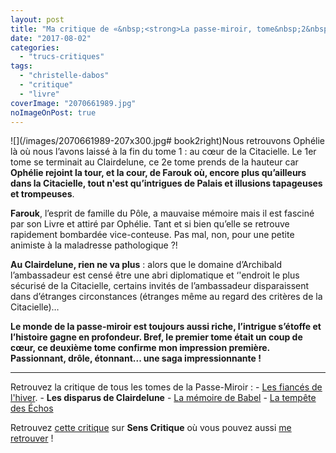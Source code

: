 ```yaml
---
layout: post
title: "Ma critique de «&nbsp;<strong>La passe-miroir, tome&nbsp;2&nbsp;: Les disparus de Clairdelune</strong>&nbsp;» de <em>Christelle Dabos</em>"
date: "2017-08-02"
categories: 
  - "trucs-critiques"
tags: 
  - "christelle-dabos"
  - "critique"
  - "livre"
coverImage: "2070661989.jpg"
noImageOnPost: true
---
```


![](/images/2070661989-207x300.jpg# book2right)Nous retrouvons Ophélie là où nous l’avons laissé à la fin du tome 1 : au cœur de la Citacielle. Le 1er  tome se terminait au Clairdelune, ce 2e tome prends de la hauteur car **Ophélie rejoint la tour, et la cour, de Farouk où, encore plus qu’ailleurs dans la Citacielle, tout n'est qu’intrigues de Palais et illusions tapageuses et trompeuses**.

**Farouk**, l’esprit de famille du Pôle, a mauvaise mémoire mais il est fasciné par son Livre et attiré par Ophélie. Tant et si bien qu’elle se retrouve rapidement bombardée vice-conteuse. Pas mal, non, pour une petite animiste à la maladresse pathologique ?!

**Au Clairdelune, rien ne va plus** : alors que le domaine d’Archibald l’ambassadeur est censé être une abri diplomatique et ‘'endroit le plus sécurisé de la Citacielle, certains invités de l’ambassadeur disparaissent dans d’étranges circonstances (étranges même au regard des critères de la Citacielle)…

**Le monde de la passe-miroir est toujours aussi riche, l’intrigue s’étoffe et l’histoire gagne en profondeur. Bref, le premier tome était un coup de cœur, ce deuxième tome confirme mon impression première. Passionnant, drôle, étonnant... une saga impressionnante !**

* * *

Retrouvez la critique de tous les tomes de la Passe-Miroir : - [Les fiancés de l'hiver](https://www.6x8.org/2017/07/ma-critique-de-la-passe-miroir-tome-1-les-fiances-de-lhiver-de-christelle-dabos/). - **Les disparus de Clairdelune** - [La mémoire de Babel](https://www.6x8.org/2017/12/ma-critique-de-la-passe-miroir-tome-3-la-memoire-de-babel-de-christelle-dabos/) - [La tempête des Échos](https://www.6x8.org/2019/12/ma-critique-de-la-passe-miroir-tome-4-la-tempete-des-echos-de-christelle-dabos/)

Retrouvez [cette critique](https://www.senscritique.com/livre/Les_Disparus_du_Clairdelune_La_Passe_Miroir_tome_2/critique/134157783) sur **Sens Critique** où vous pouvez aussi [me retrouver](http://www.senscritique.com/Arnaud_Malon) !
